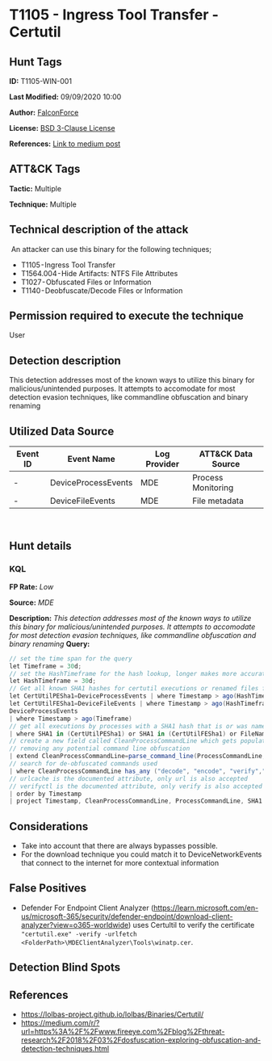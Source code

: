 # T1105 - Ingress Tool Transfer - Certutil

## Hunt Tags

**ID:** T1105-WIN-001

**Last Modified:** 09/09/2020 10:00

**Author:** [FalconForce](https://falconforce.nl/)

**License:** [BSD 3-Clause License](https://github.com/FalconForceTeam/FalconFriday/blob/master/LICENSE)

**References:** [Link to medium post](https://medium.com/falconforce/falconfriday-detecting-certutil-and-suspicious-code-compilation-0xff02-cfe8fb5e159e?source=friends_link&sk=3c63b684a2f6a203d8627554cec9a628)

## ATT&CK Tags

**Tactic:** Multiple

**Technique:** Multiple
​
## Technical description of the attack
​
An attacker can use this binary for the following techniques;
* T1105 - Ingress Tool Transfer
* T1564.004 - Hide Artifacts: NTFS File Attributes
* T1027 - Obfuscated Files or Information
* T1140 - Deobfuscate/Decode Files or Information

## Permission required to execute the technique

User

## Detection description

This detection addresses most of the known ways to utilize this binary for malicious/unintended purposes. It attempts to accomodate for most detection evasion techniques, like commandline obfuscation and binary renaming

## Utilized Data Source

| Event ID | Event Name | Log Provider | ATT&CK Data Source |
|---------|---------|----------|---------|
| - | DeviceProcessEvents | MDE | Process Monitoring |
| - | DeviceFileEvents | MDE | File metadata |
​
## Hunt details

### KQL

**FP Rate:** *Low*

**Source:** *MDE*

**Description:** *This detection addresses most of the known ways to utilize this binary for malicious/unintended purposes. It attempts to accomodate for most detection evasion techniques, like commandline obfuscation and binary renaming*
**Query:**

```C#
// set the time span for the query
let Timeframe = 30d;
// set the HashTimeframe for the hash lookup, longer makes more accurate but obviously also more resource intensive
let HashTimeframe = 30d;
// Get all known SHA1 hashes for certutil executions or renamed files formerly named certutil
let CertUtilPESha1=DeviceProcessEvents | where Timestamp > ago(HashTimeframe)| where FileName contains "certutil"  | where isnotempty(SHA1) | summarize sha1=make_set(SHA1);
let CertUtilFESha1=DeviceFileEvents | where Timestamp > ago(HashTimeframe)| where PreviousFileName contains "certutil" or FileName contains "certutil"  | where isnotempty(SHA1) | summarize sha1=make_set(SHA1);
DeviceProcessEvents
| where Timestamp > ago(Timeframe)
// get all executions by processes with a SHA1 hash that is or was named certutil
| where SHA1 in (CertUtilPESha1) or SHA1 in (CertUtilFESha1) or FileName =~ "certutil.exe" or ProcessCommandLine has_any ("certutil")
// create a new field called CleanProcessCommandLine which gets populated with the value of ProcessCommandLine as Windows parses it for execution, 
// removing any potential command line obfuscation 
| extend CleanProcessCommandLine=parse_command_line(ProcessCommandLine, "windows")
// search for de-obfuscated commands used 
| where CleanProcessCommandLine has_any ("decode", "encode", "verify","url") 
// urlcache is the documented attribute, only url is also accepted
// verifyctl is the documented attribute, only verify is also accepted
| order by Timestamp
| project Timestamp, CleanProcessCommandLine, ProcessCommandLine, SHA1
```

## Considerations

* Take into account that there are always bypasses possible. 
* For the download technique you could match it to DeviceNetworkEvents that connect to the internet for more contextual information

## False Positives
* Defender For Endpoint Client Analyzer (https://learn.microsoft.com/en-us/microsoft-365/security/defender-endpoint/download-client-analyzer?view=o365-worldwide) uses Certultil to verify the certificate ```"certutil.exe" -verify -urlfetch <FolderPath>\MDEClientAnalyzer\Tools\winatp.cer```.

## Detection Blind Spots

## References

* https://lolbas-project.github.io/lolbas/Binaries/Certutil/
* https://medium.com/r/?url=https%3A%2F%2Fwww.fireeye.com%2Fblog%2Fthreat-research%2F2018%2F03%2Fdosfuscation-exploring-obfuscation-and-detection-techniques.html
